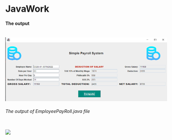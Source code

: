 # JavaWork
<h4>The output</h4>
<br>
<img src="https://github.com/Bultut-yegon/JavaWork/blob/main/Output.png">
<br>
<h6>The output of EmployeePayRoll.java file</h6>
<br>
<img src="https://github.com/Bultut-yegon/JavaWork/commit/9a4423342616dc654d206e25959ef884258cd7b9">
